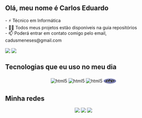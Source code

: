 
<!--
**Olá, meu nome é Carlos Eduardo 

Here are some ideas to get you started:

- 🔭 I’m currently working on ...
- 🌱 I’m currently learning ...
- 👯 I’m looking to collaborate on ...
- 🤔 I’m looking for help with ...
- 💬 Ask me about ...
- 📫 How to reach me: ...
- 😄 Pronouns: ...
- ⚡ Fun fact: ...
-->

## Olá, meu nome é Carlos Eduardo 

<div style="display: inline_block">
- ⚡ Técnico em Informática <br>
- 👨‍💻 Todos meus projetos estão disponíveis na guia repositórios <br>
- 📫 Poderá entrar em contato comigo pelo email, cadusmeneses@gmail.com
</div>
<br>
<div style="display: inline" align="center">
  <a href="https://github.com/meneses10/"></a>
  <img height="120em" src="https://github-readme-stats.vercel.app/api?username=Guilherme-dsr&show_icons=true&theme=dark&include_all_commits=true&count_private=true"/>
  <img height="120em" src="https://github-readme-stats.vercel.app/api/top-langs/?username=Guilherme-dsr&layout=compact&langs_count=5&theme=dark"/>
</div> 

## Tecnologias que eu uso no meu dia

<div align="center" > 
  <img align="center" alt="html5" src="https://img.shields.io/badge/HTML5-E34F26?style=for-the-badge&logo=html5&logoColor=white">
  <img align="center" alt="html5" src="https://img.shields.io/badge/CSS3-1572B6?style=for-the-badge&logo=css3&logoColor=white">
  <img align="center" alt="html5" src="https://img.shields.io/badge/JavaScript-F7DF1E?style=for-the-badge&logo=javascript&logoColor=black">
  <img align="center" alt="Elisson-PHP" height="30" width="40" src="https://raw.githubusercontent.com/devicons/devicon/master/icons/php/php-original.svg">
</div>

## Minha redes
<div align="center" > 
  <a href="https://github.com/meneses10" target="_blank"><img src="https://img.shields.io/badge/GitHub-181717?style=for-the-badge&logo=github&logoColor=white" target="_blank"></a>
  <a href="mailto:cadusmeneses@gmail.com"><img src="https://img.shields.io/badge/-Gmail-%23333?style=for-the-badge&logo=gmail&logoColor=white" target="_blank"></a>
  <a href="https://www.instagram.com/__menesesw?igsh=MXdramMydnFwczFsbw==" target="_blank"><img src="https://img.shields.io/badge/-Instagram-%23E4405F?style=for-the-badge&logo=instagram&logoColor=white" target="_blank"></a>
</div><br>

  
  
</div>

